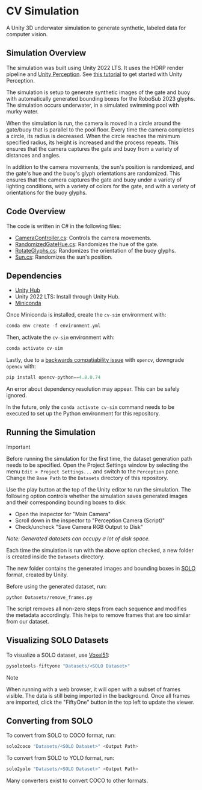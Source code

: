 # CV Simulation

A Unity 3D underwater simulation to generate synthetic, labeled data for computer vision.

## Simulation Overview
The simulation was built using Unity 2022 LTS. It uses the HDRP render pipeline and [Unity Perception](https://docs.unity3d.com/Packages/com.unity.perception@1.0/manual/index.html). See [this tutorial](https://github.com/Unity-Technologies/com.unity.perception/blob/main/com.unity.perception/Documentation~/Tutorial/TUTORIAL.md) to get started with Unity Perception.

The simulation is setup to generate synthetic images of the gate and buoy with automatically generated bounding boxes for the RoboSub 2023 glyphs. The simulation occurs underwater, in a simulated swimming pool with murky water.

When the simulation is run, the camera is moved in a circle around the gate/buoy that is parallel to the pool floor. Every time the camera completes a circle, its radius is decreased. When the circle reaches the minimum specified radius, its height is increased and the process repeats. This ensures that the camera captures the gate and buoy from a variety of distances and angles.

In addition to the camera movements, the sun's position is randomized, and the gate's hue and the buoy's glyph orientations are randomized. This ensures that the camera captures the gate and buoy under a variety of lighting conditions, with a variety of colors for the gate, and with a variety of orientations for the buoy glyphs.

## Code Overview
The code is written in C# in the following files:
- [CameraController.cs](/Assets/CameraController.cs): Controls the camera movements.
- [RandomizedGateHue.cs](/Assets/RandomizedGateHue.cs): Randomizes the hue of the gate.
- [RotateGlyphs.cs](/Assets/RotateGlyphs.cs): Randomizes the orientation of the buoy glyphs.
- [Sun.cs](/Assets/Sun.cs): Randomizes the sun's position.

## Dependencies
- [Unity Hub](https://unity.com/download)
- Unity 2022 LTS: Install through Unity Hub.
- [Miniconda](https://docs.conda.io/projects/miniconda/en/latest/)

Once Miniconda is installed, create the `cv-sim` environment with:
```python
conda env create -f environment.yml
```

Then, activate the `cv-sim` environment with:
```python
conda activate cv-sim
```

Lastly, due to a [backwards compatiability issue](https://github.com/opencv/opencv-python/issues/884) with `opencv`, downgrade `opencv` with:
```python
pip install opencv-python==4.8.0.74
```
An error about dependency resolution may appear. This can be safely ignored.

In the future, only the `conda activate cv-sim` command needs to be executed to set up the Python environment for this repository.

## Running the Simulation
> [!IMPORTANT]
> Before running the simulation for the first time, the dataset generation path needs to be specified. Open the Project Settings window by selecting the menu `Edit > Project Settings...` and switch to the `Perception` pane. Change the `Base Path` to the `Datasets` directory of this repository.

Use the play button at the top of the Unity editor to run the simulation. The following option controls whether the simulation saves generated images and their corresponding bounding boxes to disk:
- Open the inspector for "Main Camera"
- Scroll down in the inspector to "Perception Camera (Script)"
- Check/uncheck "Save Camera RGB Output to Disk"

_Note: Generated datasets can occupy a lot of disk space._

Each time the simulation is run with the above option checked, a new folder is created inside the `Datasets` directory.

The new folder contains the generated images and bounding boxes in [SOLO](https://docs.unity3d.com/Packages/com.unity.perception@1.0/manual/Schema/SoloSchema.html) format, created by Unity.

Before using the generated dataset, run:
```
python Datasets/remove_frames.py
```
The script removes all non-zero steps from each sequence and modifies the metadata accordingly. This helps to remove frames that are too similar from our dataset.

## Visualizing SOLO Datasets
To visualize a SOLO dataset, use [Voxel51](https://voxel51.com):
```python
pysolotools-fiftyone "Datasets/<SOLO Dataset>"
```

> [!NOTE]
> When running with a web browser, it will open with a subset of frames visible. The data is still being imported in the background. Once all frames are imported, click the "FiftyOne" button in the top left to update the viewer.

## Converting from SOLO
To convert from SOLO to COCO format, run:
```python
solo2coco "Datasets/<SOLO Dataset>" <Output Path>
```

To convert from SOLO to YOLO format, run:
```python
solo2yolo "Datasets/<SOLO Dataset>" <Output Path>
```

Many converters exist to convert COCO to other formats.
